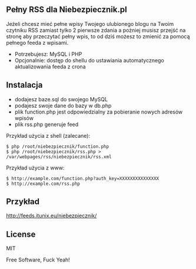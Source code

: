 Pełny RSS dla Niebezpiecznik.pl
-------

Jeżeli chcesz mieć pełne wpisy Twojego ulubionego blogu na Twoim czytniku RSS zamiast tylko 2 pierwsze zdania a pożniej musisz przejść na stronę aby przeczytać pełny wpis, to od dziś możesz to zmienić za pomocą pełnego feeda z wpisami.

  - Potrzebujesz: MySQL i PHP
  - Opcjonalnie: dostęp do shellu do ustawiania automatycznego aktualizowania feeda z crona


Instalacja
--------------

* dodajesz baze.sql do swojego MySQL
* podajesz swoje dane do bazy w db.php
* plik function.php jest odpowiedzialny za pobieranie nowych adresów wpisów
* plik rss.php generuje feed

Przykład użycia z shell (zalecane):

    $ php /root/niebezpiecznik/function.php
    $ php /root/niebezpiecznik/rss.php > /var/webpages/rss/niebezpiecznik/rss.xml

Przykład użycia z www: 

    $ http://example.com/function.php?auth_key=XXXXXXXXXXXXXXX
    $ http://example.com/rss.php


Przykład
--------
http://feeds.itunix.eu/niebezpiecznik/


License
-------
MIT

Free Software, Fuck Yeah!

